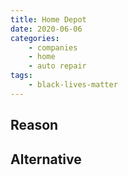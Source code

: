 ```yaml
---
title: Home Depot
date: 2020-06-06
categories:
    - companies
    - home
    - auto repair
tags:
    - black-lives-matter
---
```


## Reason


## Alternative

